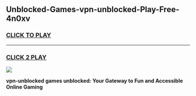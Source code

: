 
## Unblocked-Games-vpn-unblocked-Play-Free-4n0xv
<h3>
<a href="https://premium76.site?title=vpn-unblocked&ref=21A">CLICK TO PLAY</a></h3>
<hr>

<h3>
<a href="https://premium76.site?title=vpn-unblocked&ref=21A">CLICK 2 PLAY</a>
  
</h3>

<a href="https://premium76.site?title=vpn-unblocked&ref=21A"><img src="https://clearcache.store/games.png"></a>


**vpn-unblocked games unblocked: Your Gateway to Fun and Accessible Online Gaming**
